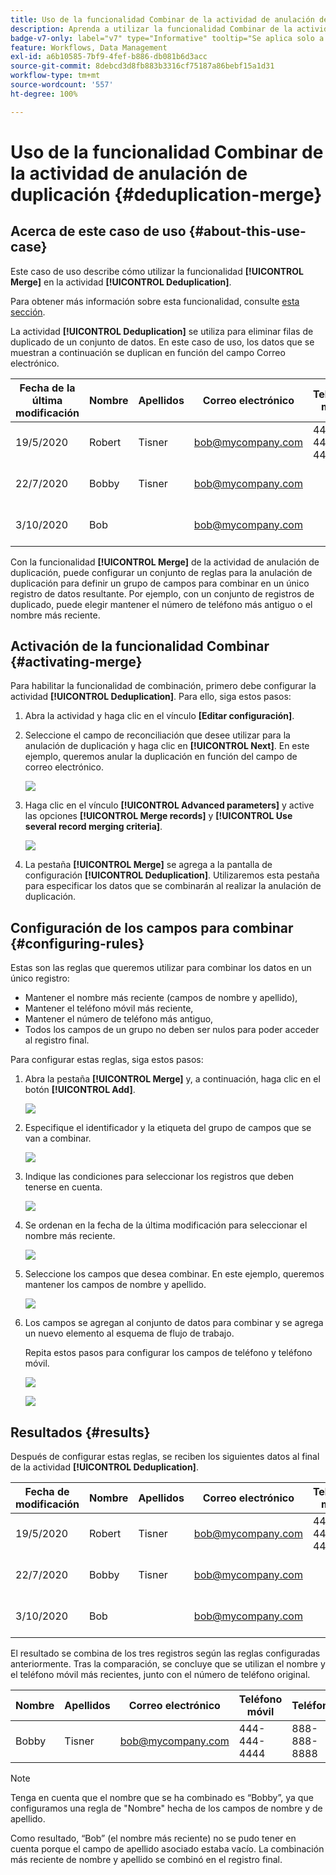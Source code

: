 ```yaml
---
title: Uso de la funcionalidad Combinar de la actividad de anulación de duplicación
description: Aprenda a utilizar la funcionalidad Combinar de la actividad de anulación de duplicación
badge-v7-only: label="v7" type="Informative" tooltip="Se aplica solo a Campaign Classic v7"
feature: Workflows, Data Management
exl-id: a6b10585-7bf9-4fef-b886-db081b6d3acc
source-git-commit: 8debcd3d8fb883b3316cf75187a86bebf15a1d31
workflow-type: tm+mt
source-wordcount: '557'
ht-degree: 100%

---
```


# Uso de la funcionalidad Combinar de la actividad de anulación de duplicación {#deduplication-merge}



## Acerca de este caso de uso {#about-this-use-case}

Este caso de uso describe cómo utilizar la funcionalidad **[!UICONTROL Merge]** en la actividad **[!UICONTROL Deduplication]**.

Para obtener más información sobre esta funcionalidad, consulte [esta sección](deduplication.md#merging-fields-into-single-record).

La actividad **[!UICONTROL Deduplication]** se utiliza para eliminar filas de duplicado de un conjunto de datos. En este caso de uso, los datos que se muestran a continuación se duplican en función del campo Correo electrónico.

| Fecha de la última modificación | Nombre | Apellidos | Correo electrónico | Teléfono móvil | Teléfono |
|-----|------------|-----------|-------|--------------|------|
| 19/5/2020 | Robert | Tisner | bob@mycompany.com | 444-444-444 | 777-777-7777 |
| 22/7/2020 | Bobby | Tisner | bob@mycompany.com | | 777-777-7777 |
| 3/10/2020 | Bob |  | bob@mycompany.com | | 888-888-8888 |

Con la funcionalidad **[!UICONTROL Merge]** de la actividad de anulación de duplicación, puede configurar un conjunto de reglas para la anulación de duplicación para definir un grupo de campos para combinar en un único registro de datos resultante. Por ejemplo, con un conjunto de registros de duplicado, puede elegir mantener el número de teléfono más antiguo o el nombre más reciente.

## Activación de la funcionalidad Combinar {#activating-merge}


Para habilitar la funcionalidad de combinación, primero debe configurar la actividad **[!UICONTROL Deduplication]**. Para ello, siga estos pasos:

1. Abra la actividad y haga clic en el vínculo **[Editar configuración]**.

1. Seleccione el campo de reconciliación que desee utilizar para la anulación de duplicación y haga clic en **[!UICONTROL Next]**. En este ejemplo, queremos anular la duplicación en función del campo de correo electrónico.

   ![](assets/uc_merge_edit.png)

1. Haga clic en el vínculo **[!UICONTROL Advanced parameters]** y active las opciones **[!UICONTROL Merge records]** y **[!UICONTROL Use several record merging criteria]**.

   ![](assets/uc_merge_advanced_parameters.png)

1. La pestaña **[!UICONTROL Merge]** se agrega a la pantalla de configuración **[!UICONTROL Deduplication]**. Utilizaremos esta pestaña para especificar los datos que se combinarán al realizar la anulación de duplicación.

## Configuración de los campos para combinar {#configuring-rules}

Estas son las reglas que queremos utilizar para combinar los datos en un único registro:

* Mantener el nombre más reciente (campos de nombre y apellido),
* Mantener el teléfono móvil más reciente,
* Mantener el número de teléfono más antiguo,
* Todos los campos de un grupo no deben ser nulos para poder acceder al registro final.

Para configurar estas reglas, siga estos pasos:

1. Abra la pestaña **[!UICONTROL Merge]** y, a continuación, haga clic en el botón **[!UICONTROL Add]**.

   ![](assets/uc_merge_add.png)

1. Especifique el identificador y la etiqueta del grupo de campos que se van a combinar.

   ![](assets/uc_merge_identifier.png)

1. Indique las condiciones para seleccionar los registros que deben tenerse en cuenta.

   ![](assets/uc_merge_filter.png)

1. Se ordenan en la fecha de la última modificación para seleccionar el nombre más reciente.

   ![](assets/uc_merge_sort.png)

1. Seleccione los campos que desea combinar. En este ejemplo, queremos mantener los campos de nombre y apellido.

   ![](assets/uc_merge_keep.png)

1. Los campos se agregan al conjunto de datos para combinar y se agrega un nuevo elemento al esquema de flujo de trabajo.

   Repita estos pasos para configurar los campos de teléfono y teléfono móvil.

   ![](assets/dedup8.png)

   ![](assets/dedup9.png)

## Resultados {#results}

Después de configurar estas reglas, se reciben los siguientes datos al final de la actividad **[!UICONTROL Deduplication]**.

| Fecha de modificación | Nombre | Apellidos | Correo electrónico | Teléfono móvil | Teléfono |
|-----|------------|-----------|-------|--------------|------|
| 19/5/2020 | Robert | Tisner | bob@mycompany.com | 444-444-444 | 777-777-7777 |
| 22/7/2020 | Bobby | Tisner | bob@mycompany.com | | 777-777-7777 |
| 3/10/2020 | Bob |  | bob@mycompany.com | | 888-888-8888 |

El resultado se combina de los tres registros según las reglas configuradas anteriormente. Tras la comparación, se concluye que se utilizan el nombre y el teléfono móvil más recientes, junto con el número de teléfono original.

| Nombre | Apellidos | Correo electrónico | Teléfono móvil | Teléfono |
|------------|-----------|-------|--------------|------|
| Bobby | Tisner | bob@mycompany.com | 444-444-4444 | 888-888-8888 |

>[!NOTE]
>
> Tenga en cuenta que el nombre que se ha combinado es “Bobby”, ya que configuramos una regla de &quot;Nombre&quot; hecha de los campos de nombre y de apellido.
>
>Como resultado, “Bob” (el nombre más reciente) no se pudo tener en cuenta porque el campo de apellido asociado estaba vacío. La combinación más reciente de nombre y apellido se combinó en el registro final.

